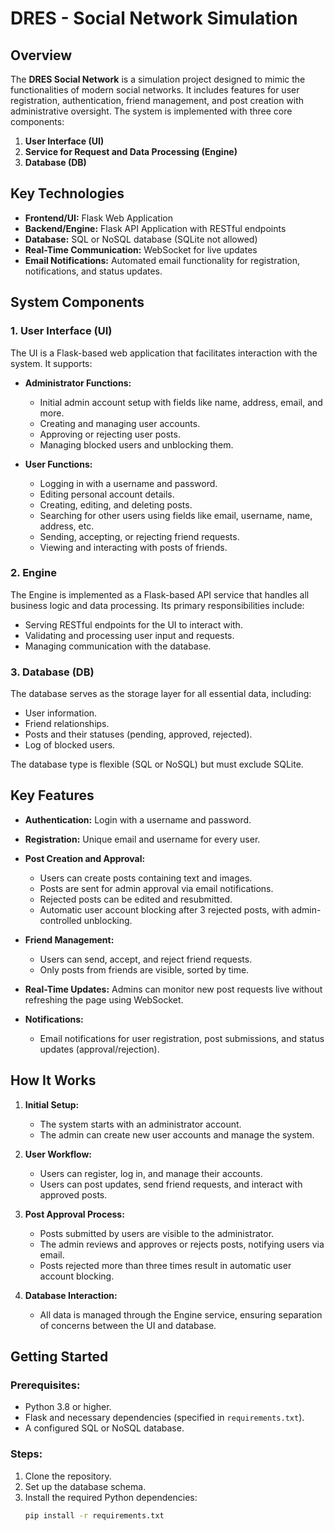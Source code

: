 # DRES - Social Network Simulation

## Overview
The **DRES Social Network** is a simulation project designed to mimic the functionalities of modern social networks. It includes features for user registration, authentication, friend management, and post creation with administrative oversight. The system is implemented with three core components: 

1. **User Interface (UI)**  
2. **Service for Request and Data Processing (Engine)**  
3. **Database (DB)**  

## Key Technologies
- **Frontend/UI:** Flask Web Application
- **Backend/Engine:** Flask API Application with RESTful endpoints
- **Database:** SQL or NoSQL database (SQLite not allowed)
- **Real-Time Communication:** WebSocket for live updates
- **Email Notifications:** Automated email functionality for registration, notifications, and status updates.

## System Components
### 1. **User Interface (UI)**
The UI is a Flask-based web application that facilitates interaction with the system. It supports:
- **Administrator Functions:**
  - Initial admin account setup with fields like name, address, email, and more.
  - Creating and managing user accounts.
  - Approving or rejecting user posts.
  - Managing blocked users and unblocking them.

- **User Functions:**
  - Logging in with a username and password.
  - Editing personal account details.
  - Creating, editing, and deleting posts.
  - Searching for other users using fields like email, username, name, address, etc.
  - Sending, accepting, or rejecting friend requests.
  - Viewing and interacting with posts of friends.

### 2. **Engine**
The Engine is implemented as a Flask-based API service that handles all business logic and data processing. Its primary responsibilities include:
- Serving RESTful endpoints for the UI to interact with.
- Validating and processing user input and requests.
- Managing communication with the database.

### 3. **Database (DB)**
The database serves as the storage layer for all essential data, including:
- User information.
- Friend relationships.
- Posts and their statuses (pending, approved, rejected).
- Log of blocked users.

The database type is flexible (SQL or NoSQL) but must exclude SQLite.

## Key Features
- **Authentication:** Login with a username and password.
- **Registration:** Unique email and username for every user.
- **Post Creation and Approval:**  
  - Users can create posts containing text and images.  
  - Posts are sent for admin approval via email notifications.
  - Rejected posts can be edited and resubmitted.
  - Automatic user account blocking after 3 rejected posts, with admin-controlled unblocking.
  
- **Friend Management:**  
  - Users can send, accept, and reject friend requests.
  - Only posts from friends are visible, sorted by time.

- **Real-Time Updates:** Admins can monitor new post requests live without refreshing the page using WebSocket.

- **Notifications:**  
  - Email notifications for user registration, post submissions, and status updates (approval/rejection).

## How It Works
1. **Initial Setup:**
   - The system starts with an administrator account.
   - The admin can create new user accounts and manage the system.

2. **User Workflow:**
   - Users can register, log in, and manage their accounts.
   - Users can post updates, send friend requests, and interact with approved posts.

3. **Post Approval Process:**
   - Posts submitted by users are visible to the administrator.
   - The admin reviews and approves or rejects posts, notifying users via email.
   - Posts rejected more than three times result in automatic user account blocking.

4. **Database Interaction:**
   - All data is managed through the Engine service, ensuring separation of concerns between the UI and database.

## Getting Started
### Prerequisites:
- Python 3.8 or higher.
- Flask and necessary dependencies (specified in `requirements.txt`).
- A configured SQL or NoSQL database.

### Steps:
1. Clone the repository.
2. Set up the database schema.
3. Install the required Python dependencies:  
   ```bash
   pip install -r requirements.txt
